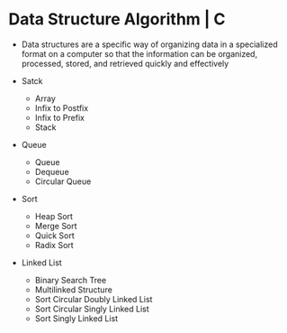 # Data Structure Algorithm | C
- Data structures are a specific way of organizing data in a specialized format on a computer so that the information can be organized, processed, stored, and retrieved quickly and effectively
  
- Satck
  - Array
  - Infix to Postfix
  - Infix to Prefix
  - Stack
- Queue
  - Queue
  - Dequeue
  - Circular Queue
- Sort
  - Heap Sort
  - Merge Sort
  - Quick Sort
  - Radix Sort
- Linked List
  - Binary Search Tree
  - Multilinked Structure
  - Sort Circular Doubly Linked List
  - Sort Circular Singly Linked List
  - Sort Singly Linked List

